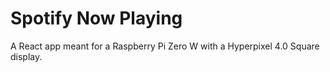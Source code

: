 # Spotify Now Playing

A React app meant for a Raspberry Pi Zero W with a Hyperpixel 4.0 Square display.

